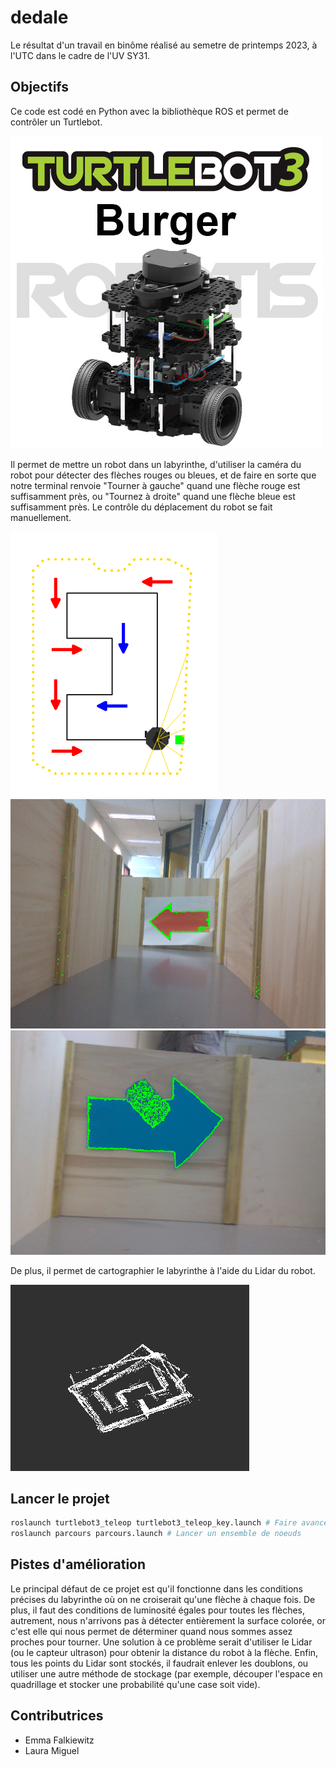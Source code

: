# dedale

Le résultat d'un travail en binôme réalisé au semetre de printemps 2023, à l'UTC dans le cadre de l'UV SY31.

## Objectifs

Ce code est codé en Python avec la bibliothèque ROS et permet de contrôler un Turtlebot.

![Turtlebot](img/turtlebot.png)

Il permet de mettre un robot dans un labyrinthe, d'utiliser la caméra du robot pour détecter des flèches rouges ou bleues, et de faire en sorte que notre terminal renvoie "Tourner à gauche" quand une flèche rouge est suffisamment près, ou "Tournez à droite" quand une flèche bleue est suffisamment près. Le contrôle du déplacement du robot se fait manuellement.

![Labyrinthe](img/labyrinthe.png)
![Fleche_rouge](img/fleche_rouge.png)
![Fleche_bleue](img/fleche_bleue.png)

De plus, il permet de cartographier le labyrinthe à l'aide du Lidar du robot.

![Cartographie](img/cartographie.png)

## Lancer le projet

```bash
roslaunch turtlebot3_teleop turtlebot3_teleop_key.launch # Faire avancer le robot
roslaunch parcours parcours.launch # Lancer un ensemble de noeuds
```

## Pistes d'amélioration

Le principal défaut de ce projet est qu'il fonctionne dans les conditions précises du labyrinthe où on ne croiserait qu'une flèche à chaque fois. De plus, il faut des conditions de luminosité égales pour toutes les flèches, autrement, nous n'arrivons pas à détecter entièrement la surface colorée, or c'est elle qui nous permet de déterminer quand nous sommes assez proches pour tourner. Une solution à ce problème serait d'utiliser le Lidar (ou le capteur ultrason) pour obtenir la distance du robot à la flèche. Enfin, tous les points du Lidar sont stockés, il faudrait enlever les doublons, ou utiliser une autre méthode de stockage (par exemple, découper l'espace en quadrillage et stocker une probabilité qu'une case soit vide).

## Contributrices

* Emma Falkiewitz
* Laura Miguel
